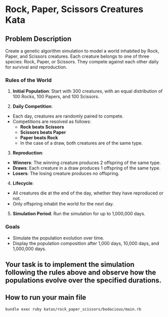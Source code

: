 # Rock, Paper, Scissors Creatures Kata

## Problem Description

Create a genetic algorithm simulation to model a world inhabited by Rock, Paper, and Scissors creatures. Each creature belongs to one of three species: Rock, Paper, or Scissors. They compete against each other daily for survival and reproduction.

### Rules of the World

1. **Initial Population**: Start with 300 creatures, with an equal distribution of 100 Rocks, 100 Papers, and 100 Scissors.

2. **Daily Competition**:
  - Each day, creatures are randomly paired to compete.
  - Competitions are resolved as follows:
    - **Rock beats Scissors**
    - **Scissors beats Paper**
    - **Paper beats Rock**
    - In the case of a draw, both creatures are of the same type.

3. **Reproduction**:
  - **Winners**: The winning creature produces 2 offspring of the same type.
  - **Draws**: Each creature in a draw produces 1 offspring of the same type.
  - **Losers**: The losing creature produces no offspring.

4. **Lifecycle**:
  - All creatures die at the end of the day, whether they have reproduced or not.
  - Only offspring inhabit the world for the next day.

5. **Simulation Period**: Run the simulation for up to 1,000,000 days.

### Goals

- Simulate the population evolution over time.
- Display the population composition after 1,000 days, 10,000 days, and 1,000,000 days.

Your task is to implement the simulation following the rules above and observe how the populations evolve over the specified durations.
--- 

## How to run your main file 

```
bundle exec ruby katas/rock_paper_scissors/bodacious/main.rb
```

